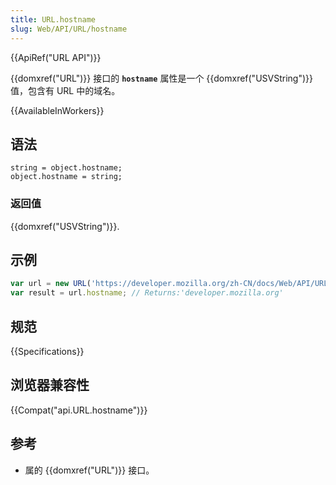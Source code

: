 ```yaml
---
title: URL.hostname
slug: Web/API/URL/hostname
---
```

{{ApiRef("URL API")}}

{{domxref("URL")}} 接口的 **`hostname`** 属性是一个 {{domxref("USVString")}} 值，包含有 URL 中的域名。

{{AvailableInWorkers}}

## 语法

```plain
string = object.hostname;
object.hostname = string;
```

### 返回值

{{domxref("USVString")}}.

## 示例

```js
var url = new URL('https://developer.mozilla.org/zh-CN/docs/Web/API/URL/hostname');
var result = url.hostname; // Returns:'developer.mozilla.org'
```

## 规范

{{Specifications}}

## 浏览器兼容性

{{Compat("api.URL.hostname")}}

## 参考

- 属的 {{domxref("URL")}} 接口。
